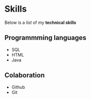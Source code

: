 # Skills
Below is a _list_ of my **technical skills**

## Programmming languages
- SQL
- HTML
- Java

## Colaboration
- Github
- Git

